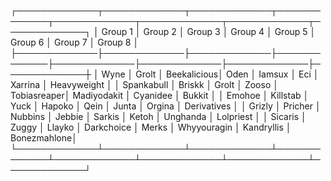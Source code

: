 ┌─────────────┬─────────────┬─────────────┬─────────────┬─────────────┬─────────────┬─────────────┬─────────────┐
│   Group 1   │   Group 2   │   Group 3   │   Group 4   │   Group 5   │   Group 6   │   Group 7   │   Group 8   │
├─────────────├─────────────├─────────────├─────────────├─────────────├─────────────├─────────────├─────────────┼
│ Wyne        │ Grolt       │ Beekalicious│ Oden        │ Iamsux      │ Eci         │ Xarrina     │ Heavyweight │
│ Spankabull  │ Briskk      │ Grolt       │ Zooso       │ Tobiasreaper│ Madiyodakit │ Cyanidee    │ Bukkit      │
│ Emohoe      │ Killstab    │ Yuck        │ Hapoko      │ Qein        │ Junta       │ Orgina      │ Derivatives │
│ Grizly      │ Pricher     │ Nubbins     │ Jebbie      │ Sarkis      │ Ketoh       │ Unghanda    │ Lolpriest   │
│ Sicaris     │ Zuggy       │ Llayko      │ Darkchoice  │ Merks       │ Whyyouragin │ Kandryllis  │ Bonezmahlone│
└─────────────┴─────────────┴─────────────┴─────────────┴─────────────┴─────────────┴─────────────┴─────────────┘